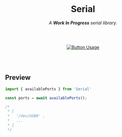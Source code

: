 
<div align = center>

# Serial

*A **Work In Progress** serial library.*

<br>
<br>

[![Button Usage]][Usage]

</div>

<br>
<br>

## Preview

```JavaScript
import { availablePorts } from 'Serial'

const ports = await availablePorts();

/*
 * [
 *   '/dev/USB0' ,
 *   ...
 * ]
 */
```

<br>


<!----------------------------------------------------------------------------->

[Usage]: Documentation/Usage.md


<!---------------------------------[ Buttons ]--------------------------------->

[Button Usage]: https://img.shields.io/badge/Usage-00ACC1?style=for-the-badge&logoColor=white&logo=GitBook
